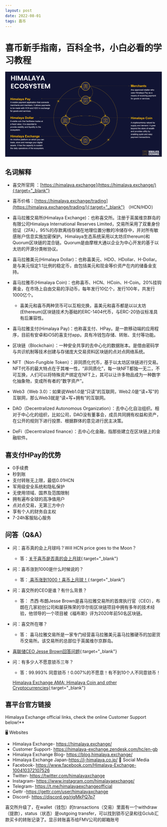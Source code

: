```yaml
---
layout: post
date: 2022-08-01
tags: 喜币
---
```

# 喜币新手指南，百科全书，小白必看的学习教程

![喜马拉雅经济系统图片](/images/ecosystem.png "喜马拉雅经济系统")

## 名词解释

* 喜交所官网 ：[https://himalaya.exchange](https://himalaya.exchange/){:target="_blank"} 
* 喜币价格：[https://himalaya.exchange/trading](https://himalaya.exchange/trading/){:target="_blank"} （HCN/HDO）
* 喜马拉雅交易所(Himalaya Exchange)：也称喜交所。注册于英属维京群岛的有限公司Himalaya International Reserves Limited，交易所采用了双重身份验证（2FA），95%的存款离线存储在地理位置分散的冷储存中，并对所有敏感账户信息实施加密保护。Himalaya生态系统采用以太坊(Ethereum)和Quorum区块链的混合链。Quorum是由摩根大通以企业为中心开发的基于以太坊的开源分类帐协议。
* 喜马拉雅美元(Himalaya Dollar)：也称喜美元、HDO、HDollar、H-Dollar。是与美元恒定1:1比例的稳定币，由包括美元和现金等价资产在内的储备金支持。
* 喜马拉雅币(Himalaya Coin)：也称喜币、HCN、HCoin、H-Coin。20%挂钩黄金，在市场上自由交易的浮动币，每年发行10亿个，发行100年，共发行1000亿个。
    *  喜美元和喜币两种货币可以互相兑换，喜美元和喜币都是以以太坊(Ethereum)区块链技术为基础的ERC-1404代币，与ERC-20协议标准具有后兼容性。
* 喜马拉雅支付(Himalaya Pay)：也称喜支付、HPay。是一款移动端的应用程序，目前有安卓和iOS的喜支付app。具有冷钱包存储、转账、支付等功能。

* 区块链（Blockchain）：一种安全共享的去中心化的数据账本。是借由密码学与共识机制等技术创建与存储庞大交易资料区块链的点对点网络系统。

* NFT（Non-Fungible Token）：非同质化代币，基于以太坊区块链进行交易。NFT代币的最大特点在于其唯一性，“非同质化”，每一块NFT都独一无二，不可互换，人们可以将特殊资产绑定在NFT上，其可以让许多物品成为一种数字化抽象物，变成所有者的“数字资产”。
* Web3（Web 3.0）：如果说Web1.0是“只读”的互联网，Web2.0是“读+写”的互联网，那么Web3就是“读+写+拥有”的互联网。
* DAO（Decentralized Autonomous Organization）：去中心化自治组织。相对于中心化的组织，比如公司，DAO没有董事会，成员共同拥有权益和资产，在公开的规则下进行投票、根据群体的意见进行民主决策。
* DeFi（Decentralized finance）：去中心化金融，指那些建立在区块链上的金融软件。

## 喜支付HPay的优势

- 0手续费
- 秒到账
- 支付转账无上限，最低0.01HCN
- 军用级安全系统和隐私保护
- 无使用领域、国界及范围限制
- 拥有遍布全球的高净值用户
- 点对点交易，无第三方中介
- 享有个人的财务自主权
- 7-24h客服贴心服务


## 问答（Q&A）

* 问：喜币真的会上月球吗？Will HCN price goes to the Moon？
   * 答：[关于喜币是否真的会上月球](https://www.reddit.com/user/HCNtoMoon/comments/ukawn6/2022%E6%8A%95%E8%B5%84%E4%BB%80%E4%B9%88%E5%96%9C%E5%B8%81%E6%98%AF%E4%BB%80%E4%B9%88%E5%96%9C%E5%B8%81%E7%9C%9F%E7%9A%84%E4%BC%9A%E4%B8%8A%E6%9C%88%E7%90%83%E5%90%97/){:target="_blank"} 

* 问：喜币涨到1000是什么时候说的？
    *  答：[ 喜币涨到1000！喜币上月球！](https://www.youtube.com/watch?v=PXpwbqhWBUA){:target="_blank"} 
 
* 问：喜交所的CEO是谁？有什么背景？
    *  答： 杰西·布朗Jesse Brown是喜马拉雅交易所的首席执行官（CEO），布朗在几家初创公司和屡获殊荣的华尔街区块链项目中拥有多年的技术经验，他领导的一个项目被《福布斯》评为2020年前50名区块链。
	
* 问：喜交所在哪？
    *  答： 喜马拉雅交易所是一家专门经营喜马拉雅美元喜马拉雅硬币的加密货币交易所。该交易所的总部位于英属维尔京群岛。


* [喜联储CEO Jesse Brown回答问题](https://youtu.be/LO6zlwOTcgY){:target="_blank"} 


* 问：有多少人不愿意锁币三年？
    *  答：99.993% 同意锁币！0.007%的不愿意！有不到10个人不同意锁币！

  [Himalaya Exchange AMA: Himalaya Coin and other Cryptocurrencies](https://youtu.be/L62X5uJtIS8){:target="_blank"} 





## 喜平台官方链接
Himalaya Exchange official links, check the online Customer Support below!**

🖥️ Websites
- Himalaya Exchange- https://himalaya.exchange/
- Customer Support- https://himalaya-exchange.zendesk.com/hc/en-gb
- Himalaya Exchange Blog- https://blog.himalaya.exchange/
- Himalaya Exchange Japan-https://j-himalaya.co.jp/
📲 Social Media
- Facebook- https://www.facebook.com/Himalaya-Exchange-100410372107526
- Twitter- https://twitter.com/himalayaxchange
- Instagram- https://www.instagram.com/himalayaexchange/
- Telegram- https://t.me/himalayaexchangeofficial
- Gettr -https://gettr.com/user/himalayaxchange
- Discord- https://discord.gg/rjgMkPQ7p7 



喜交所升级了，在wallet（钱包）的transactions（交易）里面有一个withdraw（提款），status（状态）是outgoing transfer，可以找到锁币记录和往Gclub汇款买卡的转账记录了。显示转账喜币给FMV公司的邮箱账号